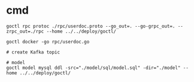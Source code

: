# cmd

```shell
goctl rpc protoc ./rpc/userdoc.proto --go_out=. --go-grpc_out=. --zrpc_out=./rpc --home ../../deploy/goctl/
```

```shell
goctl docker -go rpc/userdoc.go
```

```shell
# create Kafka topic

```

```shell
# model
goctl model mysql ddl -src="./model/sql/model.sql" -dir="./model" --home ../../deploy/goctl/
```
